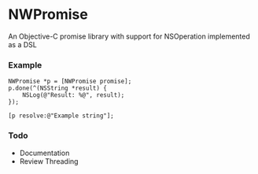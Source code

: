 NWPromise
============

An Objective-C promise library with support for NSOperation implemented as a DSL

### Example
```
NWPromise *p = [NWPromise promise];
p.done(^(NSString *result) {
	NSLog(@"Result: %@", result);
});

[p resolve:@"Example string"];
```

### Todo
- Documentation
- Review Threading